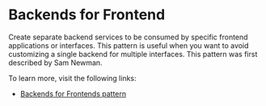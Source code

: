 # Backends for Frontend

Create separate backend services to be consumed by specific frontend applications or interfaces. This pattern is useful when you want to avoid customizing a single backend for multiple interfaces. This pattern was first described by Sam Newman.

To learn more, visit the following links:

- [Backends for Frontends pattern](https://learn.microsoft.com/en-us/azure/architecture/patterns/backends-for-frontends)